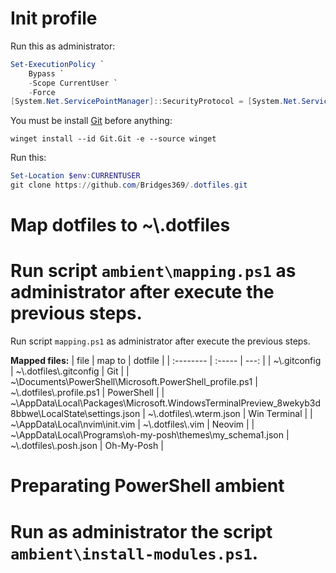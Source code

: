 # Init profile

Run this as administrator:

```powershell
Set-ExecutionPolicy `
    Bypass `
    -Scope CurrentUser `
    -Force
[System.Net.ServicePointManager]::SecurityProtocol = [System.Net.ServicePointManager]::SecurityProtocol `
```

You must be install [Git](https://git-scm.com/) before anything:
```
winget install --id Git.Git -e --source winget
```

Run this:
```powershell
Set-Location $env:CURRENTUSER
git clone https://github.com/Bridges369/.dotfiles.git
```

# Map dotfiles to ~\\.dotfiles

Run script `ambient\mapping.ps1` as administrator after execute the previous steps.
=======
Run script `mapping.ps1` as administrator after execute the previous steps.

**Mapped files:**
|    file      | map to |  dotfile    |
| :--------    | :----- |    ---:     |
| ~\\.gitconfig | ~\\.dotfiles\\.gitconfig | Git          |
| ~\\Documents\PowerShell\Microsoft.PowerShell_profile.ps1 | ~\\.dotfiles\\.profile.ps1 | PowerShell   |
| ~\\AppData\Local\Packages\Microsoft.WindowsTerminalPreview_8wekyb3d8bbwe\LocalState\settings.json | ~\\.dotfiles\\.wterm.json | Win Terminal |
| ~\\AppData\Local\nvim\init.vim | ~\\.dotfiles\\.vim | Neovim       |
| ~\\AppData\Local\Programs\oh-my-posh\themes\my_schema1.json | ~\\.dotfiles\\.posh.json | Oh-My-Posh   |



# Preparating PowerShell ambient

Run as administrator the script `ambient\install-modules.ps1`.
=======
